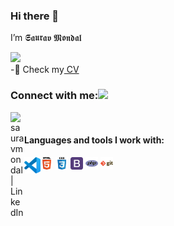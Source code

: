 ### Hi there 👋
I’m 𝕾𝖆𝖚𝖗𝖆𝖛 𝕸𝖔𝖓𝖉𝖆𝖑

<img src="https://media.giphy.com/media/PmAjqmm4beKervYzFr/giphy.gif" width="50%">
<br>
-🔶 Check my<a href="https://sauravmondal.github.io/"> CV </a>
<br>

### Connect with me:<img src="https://media.giphy.com/media/hvRJCLFzcasrR4ia7z/giphy.gif" width="25px">

[<img align="left" alt="sauravmondal | LinkedIn" width="22px" src="https://cdn.jsdelivr.net/npm/simple-icons@v3/icons/linkedin.svg" />][linkedin]
<br>
#### Languages and tools I work with:

<code><img height="20" src="https://raw.githubusercontent.com/github/explore/80688e429a7d4ef2fca1e82350fe8e3517d3494d/topics/html/html.png"></code>
<code><img height="20" src="https://raw.githubusercontent.com/github/explore/80688e429a7d4ef2fca1e82350fe8e3517d3494d/topics/css/css.png"></code>
<code><img height="20" src="https://raw.githubusercontent.com/github/explore/80688e429a7d4ef2fca1e82350fe8e3517d3494d/topics/bootstrap/bootstrap.png"></code>
<code><img height="20" src="https://raw.githubusercontent.com/github/explore/ccc16358ac4530c6a69b1b80c7223cd2744dea83/topics/php/php.png"></code>
<code><img height="20" src="https://raw.githubusercontent.com/github/explore/80688e429a7d4ef2fca1e82350fe8e3517d3494d/topics/git/git.png"></code>
[<img align="left" alt="Visual Studio Code" width="26px" src="https://raw.githubusercontent.com/github/explore/80688e429a7d4ef2fca1e82350fe8e3517d3494d/topics/visual-studio-code/visual-studio-code.png" />][sm]

<!--
**sauravmondal/sauravmondal** is a ✨ _special_ ✨ repository because its `README.md` (this file) appears on your GitHub profile.

Here are some ideas to get you started:

- 🔭 I’m currently working on ...
- 🌱 I’m currently learning ...
- 👯 I’m looking to collaborate on ...
- 🤔 I’m looking for help with ...
- 💬 Ask me about ...
- 📫 How to reach me: ...
- 😄 Pronouns: ...
- ⚡ Fun fact: ...
-->
[linkedin]: https://linkedin.com/in/saurav-mondal-1a5422154/
[sm]: https://linkedin.com/in/saurav-mondal-1a5422154/
